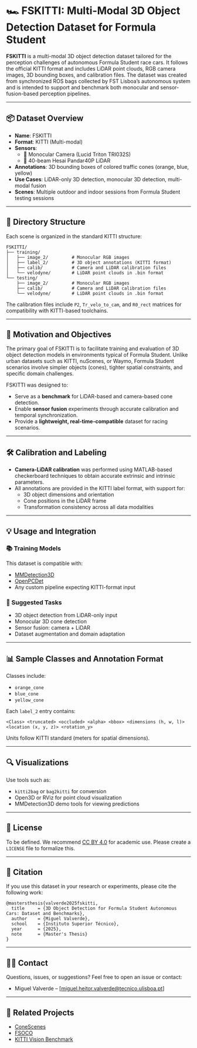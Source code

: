 # 🏎️ FSKITTI: Multi-Modal 3D Object Detection Dataset for Formula Student

**FSKITTI** is a multi-modal 3D object detection dataset tailored for the perception challenges of autonomous Formula Student race cars. It follows the official KITTI format and includes LiDAR point clouds, RGB camera images, 3D bounding boxes, and calibration files. The dataset was created from synchronized ROS bags collected by FST Lisboa’s autonomous system and is intended to support and benchmark both monocular and sensor-fusion-based perception pipelines.

---

## 📦 Dataset Overview

- **Name**: FSKITTI
- **Format**: KITTI (Multi-modal)
- **Sensors**:
  - 🎥 Monocular Camera (Lucid Triton TRI032S)
  - 🔦 40-beam Hesai Pandar40P LiDAR
- **Annotations**: 3D bounding boxes of colored traffic cones (orange, blue, yellow)
- **Use Cases**: LiDAR-only 3D detection, monocular 3D detection, multi-modal fusion
- **Scenes**: Multiple outdoor and indoor sessions from Formula Student testing sessions

---

## 📁 Directory Structure

Each scene is organized in the standard KITTI structure:

```
FSKITTI/
├── training/
│   ├── image_2/         # Monocular RGB images
│   ├── label_2/         # 3D object annotations (KITTI format)
│   ├── calib/           # Camera and LiDAR calibration files
│   └── velodyne/        # LiDAR point clouds in .bin format
└── testing/
    ├── image_2/         # Monocular RGB images
    ├── calib/           # Camera and LiDAR calibration files
    └── velodyne/        # LiDAR point clouds in .bin format
```

The calibration files include `P2`, `Tr_velo_to_cam`, and `R0_rect` matrices for compatibility with KITTI-based toolchains.

---

## 🧠 Motivation and Objectives

The primary goal of FSKITTI is to facilitate training and evaluation of 3D object detection models in environments typical of Formula Student. Unlike urban datasets such as KITTI, nuScenes, or Waymo, Formula Student scenarios involve simpler objects (cones), tighter spatial constraints, and specific domain challenges.

FSKITTI was designed to:
- Serve as a **benchmark** for LiDAR-based and camera-based cone detection.
- Enable **sensor fusion** experiments through accurate calibration and temporal synchronization.
- Provide a **lightweight, real-time-compatible** dataset for racing scenarios.

---

## 🛠️ Calibration and Labeling

- **Camera-LiDAR calibration** was performed using MATLAB-based checkerboard techniques to obtain accurate extrinsic and intrinsic parameters.
- All annotations are provided in the KITTI label format, with support for:
  - 3D object dimensions and orientation
  - Cone positions in the LiDAR frame
  - Transformation consistency across all data modalities

---

## 💡 Usage and Integration

### 📚 Training Models

This dataset is compatible with:
- [MMDetection3D](https://github.com/open-mmlab/mmdetection3d)
- [OpenPCDet](https://github.com/open-mmlab/OpenPCDet)
- Any custom pipeline expecting KITTI-format input

### 🧪 Suggested Tasks

- 3D object detection from LiDAR-only input
- Monocular 3D cone detection
- Sensor fusion: camera + LiDAR
- Dataset augmentation and domain adaptation

---

## 📊 Sample Classes and Annotation Format

Classes include:

- `orange_cone`
- `blue_cone`
- `yellow_cone`

Each `label_2` entry contains:
```
<Class> <truncated> <occluded> <alpha> <bbox> <dimensions (h, w, l)> <location (x, y, z)> <rotation_y>
```
Units follow KITTI standard (meters for spatial dimensions).

---

## 🔍 Visualizations

Use tools such as:
- `kitti2bag` or `bag2kitti` for conversion
- Open3D or RViz for point cloud visualization
- MMDetection3D demo tools for viewing predictions

---

## 📜 License

To be defined. We recommend [CC BY 4.0](https://creativecommons.org/licenses/by/4.0/) for academic use. Please create a `LICENSE` file to formalize this.

---

## 📝 Citation

If you use this dataset in your research or experiments, please cite the following work:

```
@mastersthesis{valverde2025fskitti,
  title     = {3D Object Detection for Formula Student Autonomous Cars: Dataset and Benchmarks},
  author    = {Miguel Valverde},
  school    = {Instituto Superior Técnico},
  year      = {2025},
  note      = {Master's Thesis}
}
```

---

## 👨‍💼 Contact

Questions, issues, or suggestions? Feel free to open an issue or contact:

- Miguel Valverde – [miguel.heitor.valverde@tecnico.ulisboa.pt]

---

## 🔗 Related Projects

- [ConeScenes](https://github.com/Chalmers-Formula-Student/coneScenes)
- [FSOCO](https://github.com/pinakinathc/fscoco)
- [KITTI Vision Benchmark](http://www.cvlibs.net/datasets/kitti/)
